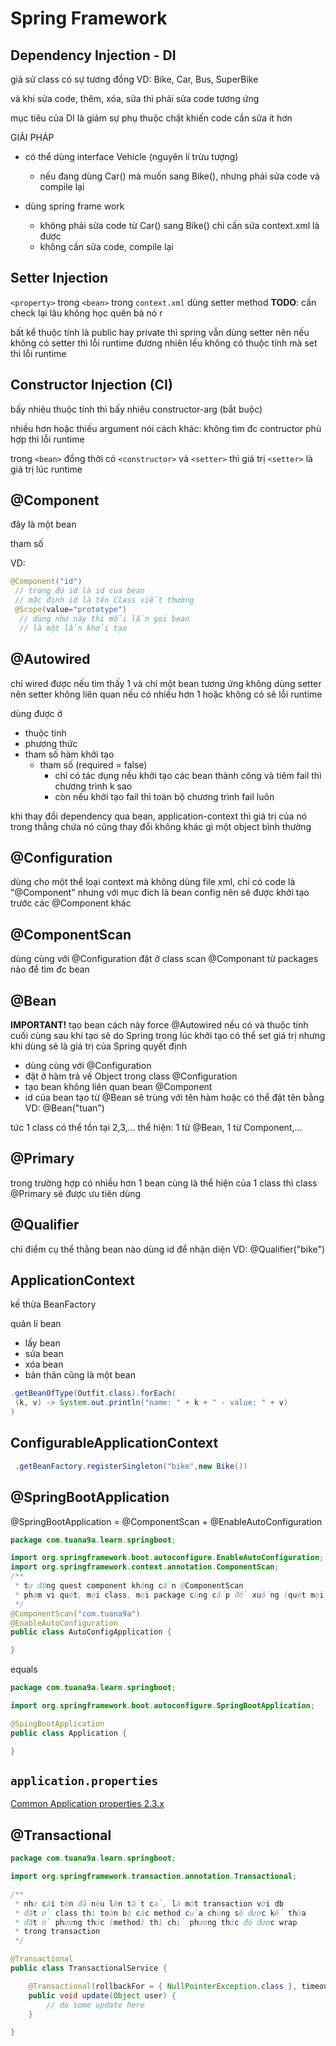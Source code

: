 # Spring Framework

## Dependency Injection - DI

giả sử class có sự tương đồng VD: Bike, Car, Bus, SuperBike

và khi sửa code, thêm, xóa, sửa thì phải sửa code tương ứng

mục tiêu của DI là giảm sự phụ thuộc chặt khiến code cần sửa ít hơn

GIẢI PHÁP

- có thể dùng interface Vehicle (nguyên lí trừu tượng)
  - nếu đang dùng Car() mà muốn sang Bike(), nhưng phải sửa code và compile lại

- dùng spring frame work
  - không phải sửa code từ Car() sang Bike() chỉ cần sửa context.xml là được
  - không cần sửa code, compile lại

## Setter Injection

`<property>` trong `<bean>` trong `context.xml` dùng setter method
**TODO**: cần check lại lâu không học quên bà nó r

bất kể thuộc tính là public hay private thì spring vẫn dùng setter
nên nếu không có setter thì lỗi runtime
đương nhiên lếu không có thuộc tính mà set thì lỗi runtime

## Constructor Injection (CI)

bấy nhiêu thuộc tính thì bấy nhiêu constructor-arg (bắt buộc)

nhiều hơn hoặc thiếu argument
nói cách khác: không tìm đc contructor phù hợp thì lỗi runtime

trong `<bean>` đồng thời có `<constructor>` và `<setter>`
thì giá trị `<setter>` là giá trị lúc runtime

## @Component

đây là một bean

tham số

VD:

```java
@Component("id")
 // trong đó id là id cua bean
 // mặc định id là tên Class viết thường
 @Scope(value="prototype")
  // dùng như này thì mỗi lần gọi bean
  // là một lần khởi tạo
```

## @Autowired

chỉ wired được nếu tìm thấy 1 và chỉ một bean tương ứng
không dùng setter nên setter không liên quan
nếu có nhiều hơn 1 hoặc không có sẽ lỗi runtime

dùng được ở

- thuộc tính
- phương thức
- tham số hàm khởi tạo
  - tham số (required = false)
    - chỉ có tác dụng nếu khởi tạo các bean thành công
            và tiêm fail thì chương trình k sao
    - còn nếu khởi tạo fail thì toàn bộ chương trình fail luôn

khi thay đổi dependency qua bean, application-context
thì giá trị của nó trong thằng chứa nó cũng thay đổi
không khác gì một object bình thường

## @Configuration

dùng cho một thể loại context mà không dùng file xml, chỉ có code
là "@Component" nhưng với mục đích là bean config
nên sẽ được khởi tạo trước các @Component khác

## @ComponentScan

dùng cùng với @Configuration
đặt ở class
scan @Componant từ packages nào để tìm đc bean

## @Bean

**IMPORTANT!** tạo bean cách này force @Autowired nếu có
và thuộc tính cuối cùng sau khi tạo sẽ do Spring
trong lúc khởi tạo có thể set giá trị nhưng khi dùng sẽ
là giá trị của Spring quyết định

- dùng cùng với @Configuration
- đặt ở hàm trả về Object trong class @Configuration
- tạo bean không liên quan bean @Component
- id của bean tạo từ @Bean sẽ trùng với tên hàm
    hoặc có thể đặt tên bằng VD: @Bean("tuan")

tức 1 class có thể tồn tại 2,3,... thể hiện: 1 từ @Bean, 1 từ Component,...

## @Primary

trong trường hợp có nhiều hơn 1 bean
cùng là thể hiện của 1 class
thì class @Primary sẽ được ưu tiên dùng

## @Qualifier

chỉ điểm cụ thể thằng bean nào
dùng id để nhận diện
VD: @Qualifier("bike")

## ApplicationContext

kế thừa BeanFactory

quản lí bean

- lấy bean
- sửa bean
- xóa bean
- bản thân cũng là một bean

```java
.getBeanOfType(Outfit.class).forEach(
 (k, v) -> System.out.println("name: " + k + " - value: " + v)
)
```

## ConfigurableApplicationContext

```java
 .getBeanFactory.registerSingleton("bike",new Bike())
```

## @SpringBootApplication

@SpringBootApplication = @ComponentScan + @EnableAutoConfiguration

```java
package com.tuana9a.learn.springboot;

import org.springframework.boot.autoconfigure.EnableAutoConfiguration;
import org.springframework.context.annotation.ComponentScan;
/**
 * tự động quest component không cần @ComponentScan
 * phạm vi quét, mọi class, mọi package cùng cấp đổ xuống (quét mọi nút con)
 */
@ComponentScan("com.tuana9a")
@EnableAutoConfiguration
public class AutoConfigApplication {

}

```

equals

```java
package com.tuana9a.learn.springboot;

import org.springframework.boot.autoconfigure.SpringBootApplication;

@SpingBootApplication
public class Application {

}
```

## `application.properties`

[Common Application properties 2.3.x](https://docs.spring.io/spring-boot/docs/2.3.x/reference/html/appendix-application-properties.html##common-application-properties)

## @Transactional

```java
package com.tuana9a.learn.springboot;

import org.springframework.transaction.annotation.Transactional;

/**
 * như cái tên đã nêu lên tất cả, là một transaction với db
 * đặt ở class thì toàn bộ các method của chúng sẽ được kế thừa
 * đặt ở phương thức (method) thì chỉ phương thức đó được wrap
 * trong transaction
 */

@Transactional
public class TransactionalService {

    @Transactional(rollbackFor = { NullPointerException.class }, timeout = 15000)
    public void update(Object user) {
        // do some update here
    }

}
```
